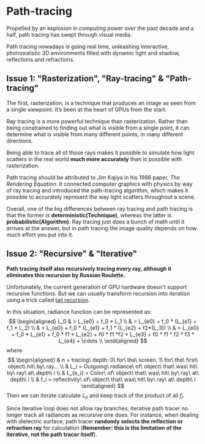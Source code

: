 # Path-tracing

Propelled by an explosion in computing power over the past decade and a half, path tracing has swept through visual media.

Path tracing nowadays is going real time, unleashing interactive, photorealistic 3D environments filled with dynamic light and shadow, reflections and refractions.

## Issue 1: "Rasterization", "Ray-tracing" & "Path-tracing"

The first, rasterization, is a technique that produces an image as seen from a single viewpoint. It’s been at the heart of GPUs from the start.

Ray tracing is a more powerful technique than rasterization. Rather than being constrained to finding out what is visible from a single point, it can determine what is visible from many different points, in many different directions.

Being able to trace all of those rays makes it possible to simulate how light scatters in the real world **much more accurately** than is possible with rasterization.

Path tracing should be attributed to Jim Kajiya in his 1986 paper, *The Rendering Equation.* It connected computer graphics with physics by way of ray tracing and introduced the path-tracing algorithm, which makes it possible to accurately represent the way light scatters throughout a scene.

Overall, one of the big differences between ray tracing and path tracing is that the former is **deterministic(Technique)**, whereas the latter is **probabilistic(Algorithm)**. Ray tracing just does a bunch of math until it arrives at the answer, but in path tracing the image quality depends on how much effort you put into it.

## Issue 2: "Recursive" & "Iterative"

**Path tracing itself also recursively tracing every ray, although it eliminates this recursion by Russian Roulette.**

Unfortunately, the current generation of GPU hardware doesn't support recursive functions. But we can usually transform recursion into iteration using a trick called [tail recursion](http://en.wikipedia.org/wiki/Tail_call).

In this situation, radiance function can be represented as:
$$
\begin{aligned}
L_0 & = L_{e0} + f_0 * L_1 \\
& = L_{e0} + f_0 * (L_{e1} + f_1 * L_2) \\
& = L_{e0} + f_0 * (L_{e1} + f_1 * (L_{e2} + f2*(L_3)) \\
& = L_{e0} + f_0 * L_{e1} + f_0 * f1 * L_{e2} + f0 * f1 *f2 * L_{e3} + f0 * f1 * f2 * f3 * L_{e4} + \cdots \\
\end{aligned}
$$
where
$$
\begin{aligned}
& n = tracing\ depth: 0\ for\ the\ screen, 1\ for\ the\ first\ object\ hit\ by\ ray... \\
& L_i = Outgoing\ radiance\ of\ object\ that\ was\ hit\ by\ ray\ at\ depth\ i \\
& L_{e_i} = Color\ of\ object\ that\ was\ hit\ by\ ray\ at\ depth\ i \\
& f_i = reflectivity\ of\ object\ that\ was\ hit\ by\ ray\ at\ depth\ i
\end{aligned}
$$
Then we can iterate calculate $L_e$ and keep track of the product of all $f_i$.

Since iterative loop does not allow ray branches, iterative path tracer no longer track all radiances as recursive one does. For instance, when dealing with dielectric surface, path tracer **randomly selects the reflection or refraction ray** for calculation (**Remember: this is the limitation of the iterative, not the path tracer itself**).
